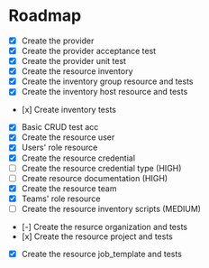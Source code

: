 # Roadmap

- [x] Create the provider
- [x] Create the provider acceptance test
- [x] Create the provider unit test
- [x] Create the resource inventory
- [x] Create the inventory group resource and tests
- [x] Create the inventory host resource and tests
- [x] Create inventory tests
- [x] Basic CRUD test acc
- [x] Create the resource user
- [x] Users' role resource
- [x] Create the resource credential
- [ ] Create the resource credential type (HIGH)
- [ ] Create resource documentation (HIGH)
- [x] Create the resource team
- [x] Teams' role resource
- [ ] Create the resource inventory scripts (MEDIUM)
- [-] Create the resurce organization and tests
- [x] Create the resource project and tests
- [x] Create the resource job_template and tests
